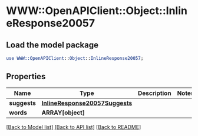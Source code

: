 # WWW::OpenAPIClient::Object::InlineResponse20057

## Load the model package
```perl
use WWW::OpenAPIClient::Object::InlineResponse20057;
```

## Properties
Name | Type | Description | Notes
------------ | ------------- | ------------- | -------------
**suggests** | [**InlineResponse20057Suggests**](InlineResponse20057Suggests.md) |  | 
**words** | **ARRAY[object]** |  | 

[[Back to Model list]](../README.md#documentation-for-models) [[Back to API list]](../README.md#documentation-for-api-endpoints) [[Back to README]](../README.md)


